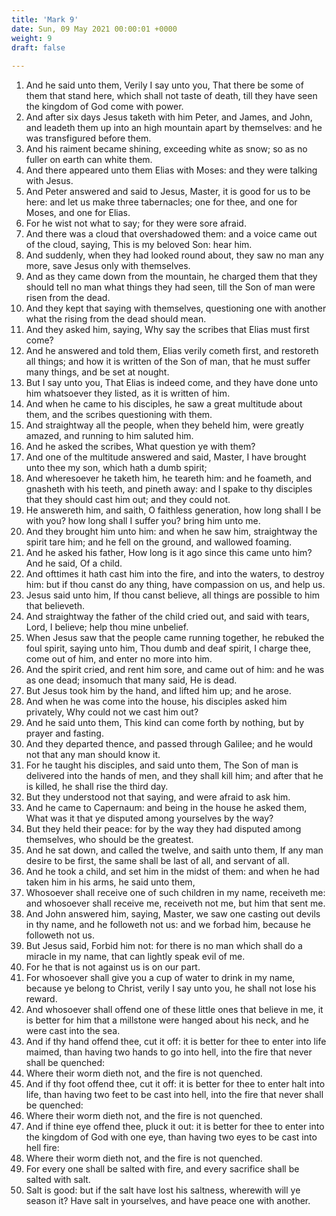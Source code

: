 ```yaml
---
title: 'Mark 9'
date: Sun, 09 May 2021 00:00:01 +0000
weight: 9
draft: false
  
---
```


1. And he said unto them, Verily I say unto you, That there be some of them that stand here, which shall not taste of death, till they have seen the kingdom of God come with power.
2. And after six days Jesus taketh with him Peter, and James, and John, and leadeth them up into an high mountain apart by themselves: and he was transfigured before them.
3. And his raiment became shining, exceeding white as snow; so as no fuller on earth can white them.
4. And there appeared unto them Elias with Moses: and they were talking with Jesus.
5. And Peter answered and said to Jesus, Master, it is good for us to be here: and let us make three tabernacles; one for thee, and one for Moses, and one for Elias.
6. For he wist not what to say; for they were sore afraid.
7. And there was a cloud that overshadowed them: and a voice came out of the cloud, saying, This is my beloved Son: hear him.
8. And suddenly, when they had looked round about, they saw no man any more, save Jesus only with themselves.
9. And as they came down from the mountain, he charged them that they should tell no man what things they had seen, till the Son of man were risen from the dead.
10. And they kept that saying with themselves, questioning one with another what the rising from the dead should mean.
11. And they asked him, saying, Why say the scribes that Elias must first come?
12. And he answered and told them, Elias verily cometh first, and restoreth all things; and how it is written of the Son of man, that he must suffer many things, and be set at nought.
13. But I say unto you, That Elias is indeed come, and they have done unto him whatsoever they listed, as it is written of him.
14. And when he came to his disciples, he saw a great multitude about them, and the scribes questioning with them.
15. And straightway all the people, when they beheld him, were greatly amazed, and running to him saluted him.
16. And he asked the scribes, What question ye with them?
17. And one of the multitude answered and said, Master, I have brought unto thee my son, which hath a dumb spirit;
18. And wheresoever he taketh him, he teareth him: and he foameth, and gnasheth with his teeth, and pineth away: and I spake to thy disciples that they should cast him out; and they could not.
19. He answereth him, and saith, O faithless generation, how long shall I be with you? how long shall I suffer you? bring him unto me.
20. And they brought him unto him: and when he saw him, straightway the spirit tare him; and he fell on the ground, and wallowed foaming.
21. And he asked his father, How long is it ago since this came unto him? And he said, Of a child.
22. And ofttimes it hath cast him into the fire, and into the waters, to destroy him: but if thou canst do any thing, have compassion on us, and help us.
23. Jesus said unto him, If thou canst believe, all things are possible to him that believeth.
24. And straightway the father of the child cried out, and said with tears, Lord, I believe; help thou mine unbelief.
25. When Jesus saw that the people came running together, he rebuked the foul spirit, saying unto him, Thou dumb and deaf spirit, I charge thee, come out of him, and enter no more into him.
26. And the spirit cried, and rent him sore, and came out of him: and he was as one dead; insomuch that many said, He is dead.
27. But Jesus took him by the hand, and lifted him up; and he arose.
28. And when he was come into the house, his disciples asked him privately, Why could not we cast him out?
29. And he said unto them, This kind can come forth by nothing, but by prayer and fasting.
30. And they departed thence, and passed through Galilee; and he would not that any man should know it.
31. For he taught his disciples, and said unto them, The Son of man is delivered into the hands of men, and they shall kill him; and after that he is killed, he shall rise the third day.
32. But they understood not that saying, and were afraid to ask him.
33. And he came to Capernaum: and being in the house he asked them, What was it that ye disputed among yourselves by the way?
34. But they held their peace: for by the way they had disputed among themselves, who should be the greatest.
35. And he sat down, and called the twelve, and saith unto them, If any man desire to be first, the same shall be last of all, and servant of all.
36. And he took a child, and set him in the midst of them: and when he had taken him in his arms, he said unto them,
37. Whosoever shall receive one of such children in my name, receiveth me: and whosoever shall receive me, receiveth not me, but him that sent me.
38. And John answered him, saying, Master, we saw one casting out devils in thy name, and he followeth not us: and we forbad him, because he followeth not us.
39. But Jesus said, Forbid him not: for there is no man which shall do a miracle in my name, that can lightly speak evil of me.
40. For he that is not against us is on our part.
41. For whosoever shall give you a cup of water to drink in my name, because ye belong to Christ, verily I say unto you, he shall not lose his reward.
42. And whosoever shall offend one of these little ones that believe in me, it is better for him that a millstone were hanged about his neck, and he were cast into the sea.
43. And if thy hand offend thee, cut it off: it is better for thee to enter into life maimed, than having two hands to go into hell, into the fire that never shall be quenched:
44. Where their worm dieth not, and the fire is not quenched.
45. And if thy foot offend thee, cut it off: it is better for thee to enter halt into life, than having two feet to be cast into hell, into the fire that never shall be quenched:
46. Where their worm dieth not, and the fire is not quenched.
47. And if thine eye offend thee, pluck it out: it is better for thee to enter into the kingdom of God with one eye, than having two eyes to be cast into hell fire:
48. Where their worm dieth not, and the fire is not quenched.
49. For every one shall be salted with fire, and every sacrifice shall be salted with salt.
50. Salt is good: but if the salt have lost his saltness, wherewith will ye season it? Have salt in yourselves, and have peace one with another.
